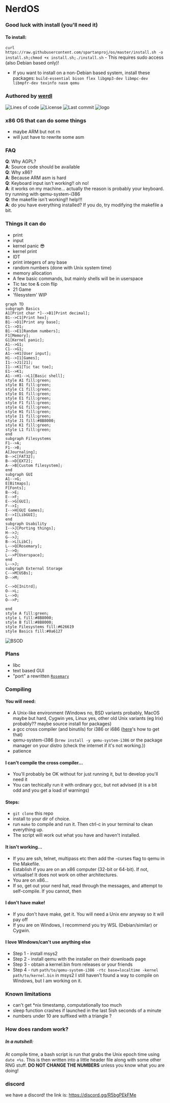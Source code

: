 # NerdOS
### Good luck with install (you'll need it)
#### To install: 
`curl https://raw.githubusercontent.com/spartanproj/os/master/install.sh -o install.sh;chmod +x install.sh;./install.sh` - This requires sudo access (also Debian based only)!
- If you want to install on a non-Debian based system, install these packages: `build-essential bison flex libgmp3-dev libmpc-dev libmpfr-dev texinfo nasm qemu`

### Authored by [werdl](https://github.com/werdl)
![Lines of code](https://sloc.xyz/github/spartanproj/os) ![License](https://badgen.net/github/license/spartanproj/os?color=red) ![Last commit](https://badgen.net/github/last-commit/spartanproj/os?color=orange)
![logo](https://user-images.githubusercontent.com/116349156/230002827-37baf026-b826-40c4-85a0-2b2b54621a1b.png)
### x86 OS that can do some things
- maybe ARM but not rn 
- will just have to rewrite some asm
### FAQ
**Q**: Why AGPL?<br>
**A**: Source code should be available<br>
**Q**: Why x86?<br>
**A**: Because ARM asm is hard<br>
**Q**: Keyboard input isn't working!! oh no!<br>
**A**: it works on my machine...
   actually the reason is probably your keyboard.
try running with qemu-system-i386<br>
**Q**: the makefile isn't working!! help!!!<br>
**A**: do you have everything installed?
   If you do, try modifying the makefile a bit.<br>
### Things it can do
- print
- input
- kernel panic 😎
- kernel print
- IDT
- print integers of any base
- random numbers (done with Unix system time)
- memory allocation
- A few basic commands, but mainly shells will be in userspace
- Tic tac toe & coin flip
- 21 Game
- 'filesystem' WIP

```mermaid
graph TD
subgraph Basics
A1[Print char *]-->B1[Print decimal];
B1-->C1[Print hex];
B1-->D1[Print any base];
C1-->D1;
B1-->E1[Random numbers];
F1[Memory];
G1[Kernel panic];
A1-->G1;
C1-->G1;
A1-->H1[User input];
H1-->I1[Games];
I1-->J1[21];
I1-->K1[Tic tac toe];
E1-->K1;
A1-->H1-->L1[Basic shell];
style A1 fill:green;
style B1 fill:green;
style C1 fill:green;
style D1 fill:green;
style E1 fill:green;
style F1 fill:green;
style G1 fill:green;
style H1 fill:green;
style I1 fill:green;
style J1 fill:#8B8000;
style K1 fill:green;
style L1 fill:green;
end
subgraph Filesystems
F1-->A;
F1-->B;
A[Journaling];
B-->C[FAT32];
B-->D[EXT2];
A-->B[Custom filesystem];
end
subgraph GUI
A1-->G;
E[Bitmaps];
F[Fonts];
B-->E;
E-->F;
E-->G[GUI];
F-->I;
I-->H[GUI Games];
E-->I[LibGUI];
end
subgraph Usability
I-->J[Porting things];
H-->J;
G-->J;
B-->L[LibC];
L-->Q[Rosemary];
J-->Q;
L-->P[Userspace];
end
L-->J;
subgraph External Storage
C-->M[USBs];
D-->M;

C-->O[Initrd];
O-->L;
L-->O;
O-->P;

end
style A fill:green;
style L fill:#8B8000;
style B fill:#8B8000;
style Filesystems fill:#626619
style Basics fill:#0a6127
```
![BSOD](img/bsod.png)
### Plans
- libc
- text based GUI
- "port" a rewritten [`Rosemary`](http://github.com/werdl/rosemary)
### Compiling
#### You will need:
- A Unix-like environment (Windows no, BSD variants probably, MacOS maybe but hard, Cygwin yes, Linux yes, other old Unix variants (eg Irix) probably?? maybe source install for packages)
- a gcc cross compiler (and binutils) for i386 or i686 ([here](https://wiki.osdev.org/GCC_Cross-Compiler)'s how to get that)
- qemu-system-i386 (`brew install -y qemu-system-i386` or the package manager on your distro (check the internet if it's not working.))
- patience
#### I can't compile the cross compiler...
- You'll probably be OK without for just running it, but to develop you'll need it
- You can techically run it with ordinary gcc, but not advised (it is a bit odd and you get a load of warnings)
#### Steps:
- `git clone` this repo
- install to your dir of choice.
- run `make` to compile and run it. Then ctrl-c in your terminal to clean everything up.
- The script will work out what you have and haven't installed.
#### It isn't working...
- If you are ssh, telnet, multipass etc then add the -curses flag to qemu in the Makefile.
- Establish if you are on an x86 computer (32-bit or 64-bit). If not, virtualise! It does not work on other architectures.
- You are on x86...
- If so, get out your nerd hat, read through the messages, and attempt to self-compile. If you cannot, then 
#### I don't have make!
- If you don't have make, get it. You will need a Unix env anyway so it will pay off
- If you are on Windows, I recommend you try WSL (Debian/similar) or Cygwin.
#### I love Windows/can't use anything else
- Step 1 - install msys2
- Step 2 - install qemu with the installer on their downloads page
- Step 3 - obtain a kernel.bin from releases or your friends
- Step 4 - run `path/to/qemu-system-i386 -rtc base=localtime -kernel path/to/kernel.bin` in msys2 
I still haven't found a way to compile on Windows, but I am working on it.
### Known limitations
- can't get *nix timestamp, computationally too much
- sleep function crashes if launched in the last 5ish seconds of a minute
- numbers under 10 are suffixed with a triangle ?
### How does random work?
##### In a nutshell:
At compile time, a bash script is run that grabs the Unix epoch time using `date +%s`. This is then written into a little header file along with some other RNG stuff. **DO NOT CHANGE THE NUMBERS** unless you know what you are doing!

### discord
we have a discord!
the link is: https://discord.gg/R5bgPEkFMe
